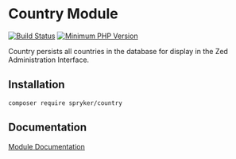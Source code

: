 # Country Module
[![Build Status](https://travis-ci.org/spryker/country.svg)](https://travis-ci.org/spryker/country)
[![Minimum PHP Version](https://img.shields.io/badge/php-%3E%3D%207.2-8892BF.svg)](https://php.net/)

Country persists all countries in the database for display in the Zed Administration Interface.

## Installation

```
composer require spryker/country
```

## Documentation

[Module Documentation](https://academy.spryker.com/developing_with_spryker/module_guide/modules.html)
